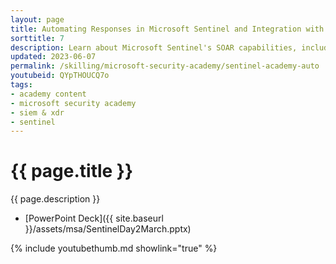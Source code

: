 ```yaml
---
layout: page
title: Automating Responses in Microsoft Sentinel and Integration with Microsoft Defender Solutions
sorttitle: 7
description: Learn about Microsoft Sentinel's SOAR capabilities, including automation rules and playbooks, which are Azure Logic Apps. Explore several OOB playbooks, community playbooks, as well as custom playbooks, including one utilizing the OpenAI Logic App connector.
updated: 2023-06-07
permalink: /skilling/microsoft-security-academy/sentinel-academy-auto
youtubeid: QYpTHOUCQ7o
tags: 
- academy content
- microsoft security academy
- siem & xdr
- sentinel
---
```


# {{ page.title }}

{{ page.description }}

* [PowerPoint Deck]({{ site.baseurl }}/assets/msa/SentinelDay2March.pptx)

{% include youtubethumb.md showlink="true" %}